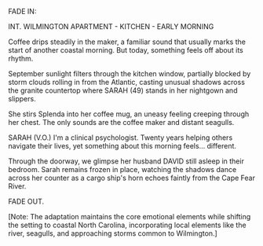 FADE IN:

INT. WILMINGTON APARTMENT - KITCHEN - EARLY MORNING

Coffee drips steadily in the maker, a familiar sound that usually marks the start of another coastal morning. But today, something feels off about its rhythm.

September sunlight filters through the kitchen window, partially blocked by storm clouds rolling in from the Atlantic, casting unusual shadows across the granite countertop where SARAH (49) stands in her nightgown and slippers.

She stirs Splenda into her coffee mug, an uneasy feeling creeping through her chest. The only sounds are the coffee maker and distant seagulls.

SARAH (V.O.)
I'm a clinical psychologist. Twenty years helping others navigate their lives, yet something about this morning feels... different.

Through the doorway, we glimpse her husband DAVID still asleep in their bedroom. Sarah remains frozen in place, watching the shadows dance across her counter as a cargo ship's horn echoes faintly from the Cape Fear River.

FADE OUT.

[Note: The adaptation maintains the core emotional elements while shifting the setting to coastal North Carolina, incorporating local elements like the river, seagulls, and approaching storms common to Wilmington.]